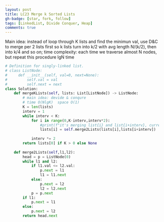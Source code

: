 ```yaml
---
layout: post
title: LC23 Merge k Sorted Lists
gh-badge: [star, fork, follow]
tags: [LinkedList, Divide Conquer, Heap]
comments: true
---
```

Main idea: instead of loop through K lists and find the minimun val, use D&C to merge per 2 lists first so k lists turn into k/2  with avg length N/(k/2), then into k/4 and so on; 
time complexity: each time we traverse almost N nodes, but repeat this procedure lgN time 
```python
# Definition for singly-linked list.
# class ListNode:
#     def __init__(self, val=0, next=None):
#         self.val = val
#         self.next = next
class Solution:
    def mergeKLists(self, lists: List[ListNode]) -> ListNode:
        # main idea: devide & conqure 
        # time O(NlgK)  space O(1)
        K = len(lists)
        interv = 1 
        while interv < K:
            for i in range(0,K-interv,interv*2):
                #print(f"it's merging list{i} and list{i+interv}, current interv is {interv}")
                lists[i] = self.merge2Lists(lists[i],lists[i+interv]) 
            
            interv *= 2 
        return lists[0] if K > 0 else None 
    
    def merge2Lists(self,l1,l2):
        head = p = ListNode(0)
        while l1 and l2:
            if l1.val <= l2.val:
                p.next = l1
                l1 = l1.next
            else:
                p.next = l2
                l2 = l2.next
            p = p.next 
        if l1:
            p.next = l1
        else:
            p.next = l2
        return head.next 

```